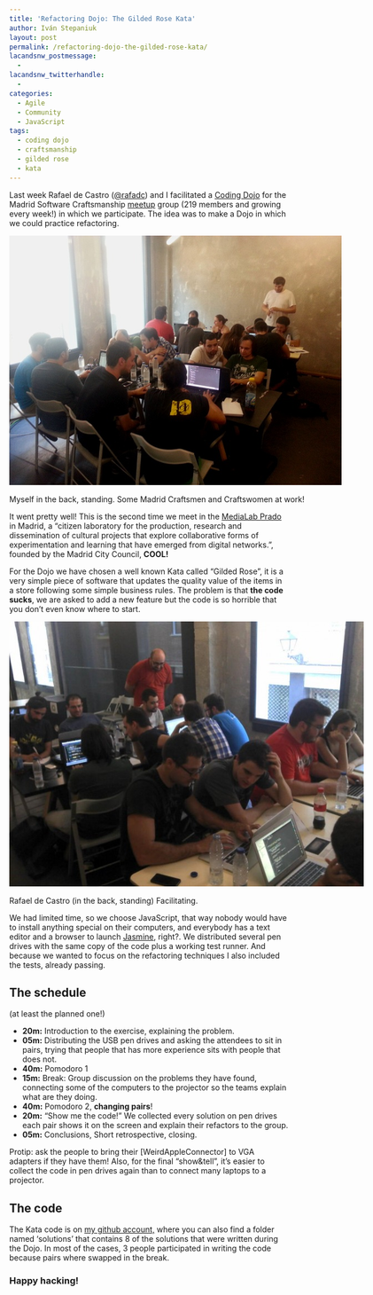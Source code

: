 ```yaml
---
title: 'Refactoring Dojo: The Gilded Rose Kata'
author: Iván Stepaniuk
layout: post
permalink: /refactoring-dojo-the-gilded-rose-kata/
lacandsnw_postmessage:
  - 
lacandsnw_twitterhandle:
  - 
categories:
  - Agile
  - Community
  - JavaScript
tags:
  - coding dojo
  - craftsmanship
  - gilded rose
  - kata
---
```

Last week Rafael de Castro ([@rafadc][1]) and I facilitated a <a title="Coding Dojos Are Great" href="http://blog.istepaniuk.com/coding-dojos-are-great/" target="_blank">Coding Dojo</a> for the Madrid Software Craftsmanship <a title="Madrid Software Craftsmanship on Meetup" href="http://www.meetup.com/madswcraft/" target="_blank">meetup</a> group (219 members and growing every week!) in which we participate. The idea was to make a Dojo in which we could practice refactoring.

<div id="attachment_516" style="width: 610px" class="wp-caption alignleft">
  <img class="size-full wp-image-516 " alt="Iván Stepaniuk standing in the back, and some Madrid Craftsmen and Craftswomen" src="/img/ivan-stepaniuk-dojo.jpg" width="600" height="450" />

  <p class="wp-caption-text">
    Myself in the back, standing. Some Madrid Craftsmen and Craftswomen at work!
  </p>
</div>

It went pretty well! This is the second time we meet in the <a title="MediaLab Prado" href="http://medialab-prado.es/article/que_es" target="_blank">MediaLab Prado</a> in Madrid, a &#8220;citizen laboratory for the production, research and dissemination of cultural projects that explore collaborative forms of experimentation and learning that have emerged from digital networks.&#8221;, founded by the Madrid City Council, **COOL!**

For the Dojo we have chosen a well known Kata called &#8220;Gilded Rose&#8221;, it is a very simple piece of software that updates the quality value of the items in a store following some simple business rules. The problem is that **the code sucks**, we are asked to add a new feature but the code is so horrible that you don&#8217;t even know where to start.

<div id="attachment_515" style="width: 650px" class="wp-caption alignleft">
  <img class="size-large wp-image-515" alt="Rafael de Castro Facilitating a Refactoring Dojo" src="/img/rafa-de-castro-dojo.jpg" width="640" height="478" />

  <p class="wp-caption-text">
    Rafael de Castro (in the back, standing) Facilitating.
  </p>
</div>

We had limited time, so we choose JavaScript, that way nobody would have to install anything special on their computers, and everybody has a text editor and a browser to launch <a title="Jasmine" href="http://pivotal.github.io/jasmine" target="_blank">Jasmine</a>, right?. We distributed several pen drives with the same copy of the code plus a working test runner. And because we wanted to focus on the refactoring techniques I also included the tests, already passing.

## The schedule

(at least the planned one!)

  * **20m:** Introduction to the exercise, explaining the problem.
  * **05m:** Distributing the USB pen drives and asking the attendees to sit in pairs, trying that people that has more experience sits with people that does not.
  * **40m:** Pomodoro 1
  * **15m:** Break: Group discussion on the problems they have found, connecting some of the computers to the projector so the teams explain what are they doing.
  * **40m:** Pomodoro 2, **changing pairs**!
  * **20m:** &#8220;Show me the code!&#8221; We collected every solution on pen drives each pair shows it on the screen and explain their refactors to the group.
  * **05m:** Conclusions, Short retrospective, closing.

Protip: ask the people to bring their [WeirdAppleConnector] to VGA adapters if they have them! Also, for the final &#8220;show&tell&#8221;, it&#8217;s easier to collect the code in pen drives again than to connect many laptops to a projector.

## The code

The Kata code is on <a title="The code on github" href="https://github.com/istepaniuk/gilded-rose-js-with-tests" target="_blank">my github account,</a> where you can also find a folder named &#8216;solutions&#8217; that contains 8 of the solutions that were written during the Dojo. In most of the cases, 3 people participated in writing the code because pairs where swapped in the break.

### Happy hacking!

 [1]: http://twitter.com/rafadc "Rafael de Castro on twitter"
